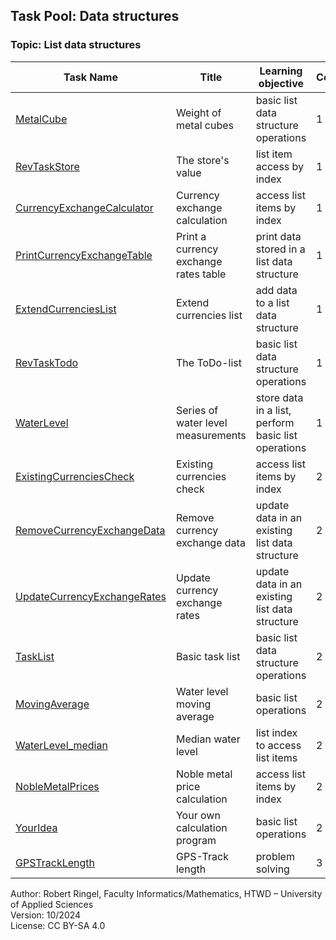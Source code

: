 ## Task Pool: Data structures

### Topic: List data structures


| **Task Name**                                                 | **Title**                              | **Learning objective**                               | **Complexity** | **Task type**          |
| ------------------------------------------------------------- | -------------------------------------- | ---------------------------------------------------- | -------------- | ---------------------- |
| [MetalCube](MetalCube.md)                                     | Weight of metal cubes                  | basic list data structure operations                 | 1 - low        | worked out example     |
| [RevTaskStore](RevTaskStore.md)                               | The store's value                      | list item access by index                            | 1 - low        | reverse task           |
| [CurrencyExchangeCalculator](CurrencyExchangeCalculator.md)   | Currency exchange calculation          | access list items by index                           | 1 - low        | worked out example     |
| [PrintCurrencyExchangeTable](PrintCurrencyExchangeTable.md)   | Print a currency exchange rates table  | print data stored in a list data structure           | 1 - low        | completion task        |
| [ExtendCurrenciesList](ExtendCurrenciesList.md)               | Extend currencies list                 | add data to a list data structure                    | 1 - low        | completion task        |
| [RevTaskTodo](RevTaskTodo.md)                                 | The ToDo-list                          | basic list data structure operations                 | 1 - low        | reverse task           |
| [WaterLevel](WaterLevel.md)                                   | Series of water level measurements     | store data in a list, perform basic list operations  | 1 - low        | worked out example     |
| [ExistingCurrenciesCheck](ExistingCurrenciesCheck.md)         | Existing currencies check              | access list items by index                           | 2 - normal     | completion task        |
| [RemoveCurrencyExchangeData](RemoveCurrencyExchangeData.md)   | Remove currency exchange data          | update data in an existing list data structure       | 2 - normal     | completion task        |
| [UpdateCurrencyExchangeRates](UpdateCurrencyExchangeRates.md) | Update currency exchange rates         | update data in an existing list data structure       | 2 - normal     | completion task        |
| [TaskList](TaskList.md)                                       | Basic task list                        | basic list data structure operations                 | 2 - normal     | conventional task      |
| [MovingAverage](MovingAverage.md)                             | Water level moving average             | basic list operations                                | 2 - normal     | worked out example     |
| [WaterLevel_median](WaterLevel_median.md)                     | Median water level                     | list index to access list items                      | 2 - normal     | conventional task      |
| [NobleMetalPrices](NobleMetalPrices.md)                       | Noble metal price calculation          | access list items by index                           | 2 - normal     | imitation task         |
| [YourIdea](YourIdea.md)                                       | Your own calculation program           | basic list operations                                | 2 - normal     | non-specific goal task |
| [GPSTrackLength](GPSTrackLength.md)                           | GPS-Track length                       | problem solving                                      | 3 - high       | complex task           |

Author: Robert Ringel, Faculty Informatics/Mathematics, HTWD – University of Applied Sciences  
Version: 10/2024            
License: CC BY-SA 4.0
